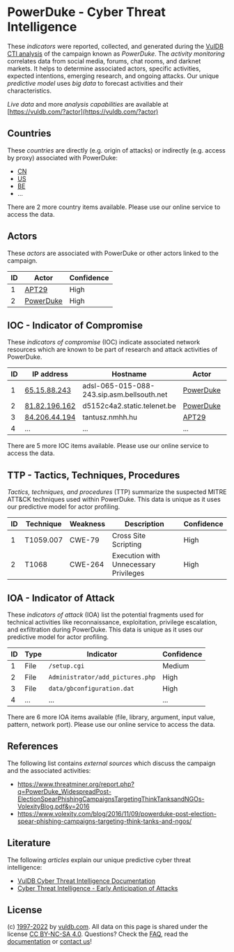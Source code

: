 # PowerDuke - Cyber Threat Intelligence

These _indicators_ were reported, collected, and generated during the [VulDB CTI analysis](https://vuldb.com/?kb.cti) of the campaign known as _PowerDuke_. The _activity monitoring_ correlates data from social media, forums, chat rooms, and darknet markets. It helps to determine associated actors, specific activities, expected intentions, emerging research, and ongoing attacks. Our unique _predictive model_ uses _big data_ to forecast activities and their characteristics.

_Live data_ and more _analysis capabilities_ are available at [https://vuldb.com/?actor](https://vuldb.com/?actor)

## Countries

These _countries_ are directly (e.g. origin of attacks) or indirectly (e.g. access by proxy) associated with PowerDuke:

* [CN](https://vuldb.com/?country.cn)
* [US](https://vuldb.com/?country.us)
* [BE](https://vuldb.com/?country.be)
* ...

There are 2 more country items available. Please use our online service to access the data.

## Actors

These _actors_ are associated with PowerDuke or other actors linked to the campaign.

ID | Actor | Confidence
-- | ----- | ----------
1 | [APT29](https://vuldb.com/?actor.apt29) | High
2 | [PowerDuke](https://vuldb.com/?actor.powerduke) | High

## IOC - Indicator of Compromise

These _indicators of compromise_ (IOC) indicate associated network resources which are known to be part of research and attack activities of PowerDuke.

ID | IP address | Hostname | Actor | Confidence
-- | ---------- | -------- | ----- | ----------
1 | [65.15.88.243](https://vuldb.com/?ip.65.15.88.243) | adsl-065-015-088-243.sip.asm.bellsouth.net | [PowerDuke](https://vuldb.com/?actor.powerduke) | High
2 | [81.82.196.162](https://vuldb.com/?ip.81.82.196.162) | d5152c4a2.static.telenet.be | [PowerDuke](https://vuldb.com/?actor.powerduke) | High
3 | [84.206.44.194](https://vuldb.com/?ip.84.206.44.194) | tantusz.nmhh.hu | [APT29](https://vuldb.com/?actor.apt29) | High
4 | ... | ... | ... | ...

There are 5 more IOC items available. Please use our online service to access the data.

## TTP - Tactics, Techniques, Procedures

_Tactics, techniques, and procedures_ (TTP) summarize the suspected MITRE ATT&CK techniques used within PowerDuke. This data is unique as it uses our predictive model for actor profiling.

ID | Technique | Weakness | Description | Confidence
-- | --------- | -------- | ----------- | ----------
1 | T1059.007 | CWE-79 | Cross Site Scripting | High
2 | T1068 | CWE-264 | Execution with Unnecessary Privileges | High

## IOA - Indicator of Attack

These _indicators of attack_ (IOA) list the potential fragments used for technical activities like reconnaissance, exploitation, privilege escalation, and exfiltration during PowerDuke. This data is unique as it uses our predictive model for actor profiling.

ID | Type | Indicator | Confidence
-- | ---- | --------- | ----------
1 | File | `/setup.cgi` | Medium
2 | File | `Administrator/add_pictures.php` | High
3 | File | `data/gbconfiguration.dat` | High
4 | ... | ... | ...

There are 6 more IOA items available (file, library, argument, input value, pattern, network port). Please use our online service to access the data.

## References

The following list contains _external sources_ which discuss the campaign and the associated activities:

* https://www.threatminer.org/report.php?q=PowerDuke_WidespreadPost-ElectionSpearPhishingCampaignsTargetingThinkTanksandNGOs-VolexityBlog.pdf&y=2016
* https://www.volexity.com/blog/2016/11/09/powerduke-post-election-spear-phishing-campaigns-targeting-think-tanks-and-ngos/

## Literature

The following _articles_ explain our unique predictive cyber threat intelligence:

* [VulDB Cyber Threat Intelligence Documentation](https://vuldb.com/?kb.cti)
* [Cyber Threat Intelligence - Early Anticipation of Attacks](https://www.scip.ch/en/?labs.20201022)

## License

(c) [1997-2022](https://vuldb.com/?kb.changelog) by [vuldb.com](https://vuldb.com/?kb.about). All data on this page is shared under the license [CC BY-NC-SA 4.0](https://creativecommons.org/licenses/by-nc-sa/4.0/). Questions? Check the [FAQ](https://vuldb.com/?kb.faq), read the [documentation](https://vuldb.com/?kb) or [contact us](https://vuldb.com/?contact)!
